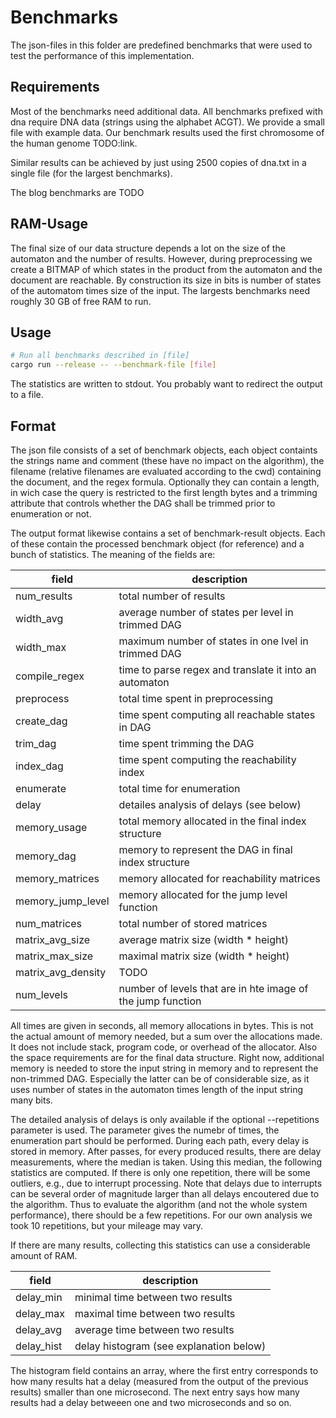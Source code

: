 Benchmarks
==========

The json-files in this folder are predefined benchmarks that were used to test
the performance of this implementation.

Requirements
------------
Most of the benchmarks need additional data. All benchmarks prefixed with dna require
DNA data (strings using the alphabet ACGT). We provide a small file with example data.
Our benchmark results used the first chromosome of the human genome TODO:link.

Similar results can be achieved by just using 2500 copies of dna.txt in a single file (for the largest benchmarks).

The blog benchmarks are TODO

RAM-Usage
---------
The final size of our data structure depends a lot on the size of the automaton and the number of results. However, during preprocessing we create a BITMAP of which states in the product from the automaton and the document are reachable. By construction its size in bits is number of states of the automatom times size of the input. The largests benchmarks need roughly 30 GB of free RAM to run.

Usage
-----
```bash
# Run all benchmarks described in [file]
cargo run --release -- --benchmark-file [file] 
```

The statistics are written to stdout. You probably want to redirect the output to a file.


Format
------
The json file consists of a set of benchmark objects, each object containts the
strings name and comment (these have no impact on the algorithm), the filename (relative filenames are evaluated according to the cwd) containing the document, and the regex formula. Optionally they can contain a length, in wich case the query is restricted to the first length bytes and a trimming attribute that controls whether the DAG shall be trimmed prior to enumeration or not.

The output format likewise contains a set of benchmark-result objects. Each of these contain the processed benchmark object (for reference) and a bunch of statistics.
The meaning of the fields are:

| field | description |
| ----- | ----------- |
| num\_results | total number of results |
| width\_avg | average number of states per level in trimmed DAG |
| width\_max | maximum number of states in one lvel in trimmed DAG |
| compile\_regex | time to parse regex and translate it into an automaton |
| preprocess | total time spent in preprocessing |
| create\_dag | time spent computing all reachable states in DAG |
| trim\_dag | time spent trimming the DAG |
| index\_dag| time spent computing the reachability index |
| enumerate | total time for enumeration |
| delay | detailes analysis of delays (see below) |
| memory\_usage | total memory allocated in the final index structure |
| memory\_dag | memory to represent the DAG in final index structure |
| memory\_matrices | memory allocated for reachability matrices |
| memory\_jump\_level | memory allocated for the jump level function |
| num\_matrices | total number of stored matrices |
| matrix\_avg\_size | average matrix size (width \* height) |
| matrix\_max\_size | maximal matrix size (width \* height) |
| matrix\_avg\_density | TODO |
| num\_levels | number of levels that are in hte image of the jump function |

All times are given in seconds, all memory allocations in bytes. This is not the actual amount of memory needed, but a sum over the allocations made. It does not include stack, program code, or overhead of the allocator. Also the space requirements are for the final data structure. Right now, additional memory is needed to store the input string in memory and to represent the non-trimmed DAG. Especially the latter can be of considerable size, as it uses number of states in the automaton times length of the input string many bits.

The detailed analysis of delays is only available if the optional --repetitions <num> parameter is used. The parameter gives the numebr of times, the enumeration part should be performed. During each path, every delay is stored in memory. After <num> passes, for every produced results, there are <num> delay measurements, where the median is taken. Using this median, the following statistics are computed. If there is only one repetition, there will be some outliers, e.g., due to interrupt processing. Note that delays due to interrupts can be several order of magnitude larger than all delays encoutered due to the algorithm. Thus to evaluate the algorithm (and not the whole system performance), there should be a few repetitions. For our own analysis we took 10 repetitions, but your mileage may vary.

If there are many results, collecting this statistics can use a considerable amount of RAM.

| field | description |
| ----- | ----------- |
| delay\_min | minimal time between two results |
| delay\_max | maximal time between two results |
| delay\_avg | average time between two results |
| delay\_hist | delay histogram (see explanation below) |

The histogram field contains an array, where the first entry corresponds to how many results hat a delay (measured from the output of the previous results) smaller than one microsecond. The next entry says how many results had a delay betweeen one and two microseconds and so on.


